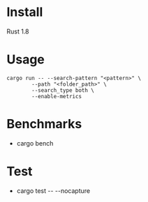 # Install 

Rust 1.8

# Usage

```
cargo run -- --search-pattern "<pattern>" \
        --path "<folder_path>" \
        --search_type both \ 
        --enable-metrics
```

# Benchmarks

- cargo bench

# Test

- cargo test -- --nocapture